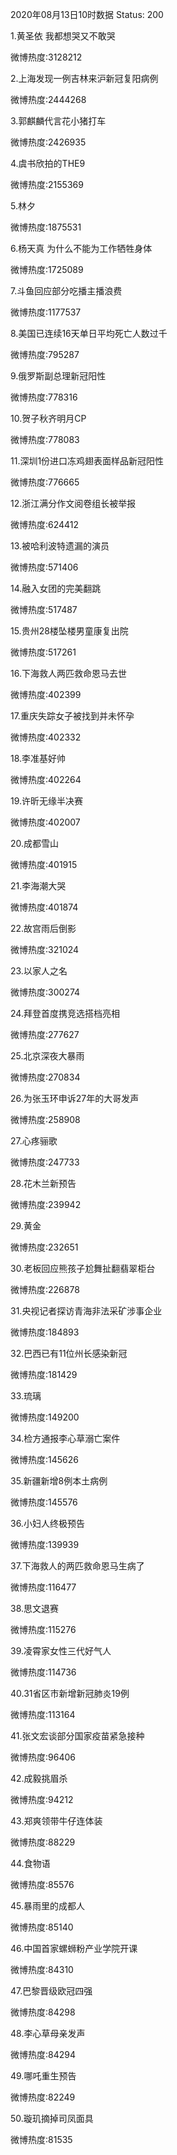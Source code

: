 2020年08月13日10时数据
Status: 200

1.黄圣依 我都想哭又不敢哭

微博热度:3128212

2.上海发现一例吉林来沪新冠复阳病例

微博热度:2444268

3.郭麒麟代言花小猪打车

微博热度:2426935

4.虞书欣拍的THE9

微博热度:2155369

5.林夕

微博热度:1875531

6.杨天真 为什么不能为工作牺牲身体

微博热度:1725089

7.斗鱼回应部分吃播主播浪费

微博热度:1177537

8.美国已连续16天单日平均死亡人数过千

微博热度:795287

9.俄罗斯副总理新冠阳性

微博热度:778316

10.贺子秋齐明月CP

微博热度:778083

11.深圳1份进口冻鸡翅表面样品新冠阳性

微博热度:776665

12.浙江满分作文阅卷组长被举报

微博热度:624412

13.被哈利波特遗漏的演员

微博热度:571406

14.融入女团的完美翻跳

微博热度:517487

15.贵州28楼坠楼男童康复出院

微博热度:517261

16.下海救人两匹救命恩马去世

微博热度:402399

17.重庆失踪女子被找到并未怀孕

微博热度:402332

18.李准基好帅

微博热度:402264

19.许昕无缘半决赛

微博热度:402007

20.成都雪山

微博热度:401915

21.李海潮大哭

微博热度:401874

22.故宫雨后倒影

微博热度:321024

23.以家人之名

微博热度:300274

24.拜登首度携竞选搭档亮相

微博热度:277627

25.北京深夜大暴雨

微博热度:270834

26.为张玉环申诉27年的大哥发声

微博热度:258908

27.心疼骊歌

微博热度:247733

28.花木兰新预告

微博热度:239942

29.黄金

微博热度:232651

30.老板回应熊孩子尬舞扯翻翡翠柜台

微博热度:226878

31.央视记者探访青海非法采矿涉事企业

微博热度:184893

32.巴西已有11位州长感染新冠

微博热度:181429

33.琉璃

微博热度:149200

34.检方通报李心草溺亡案件

微博热度:145626

35.新疆新增8例本土病例

微博热度:145576

36.小妇人终极预告

微博热度:139939

37.下海救人的两匹救命恩马生病了

微博热度:116477

38.思文退赛

微博热度:115276

39.凌霄家女性三代好气人

微博热度:114736

40.31省区市新增新冠肺炎19例

微博热度:113164

41.张文宏谈部分国家疫苗紧急接种

微博热度:96406

42.成毅挑眉杀

微博热度:94212

43.郑爽领带牛仔连体装

微博热度:88229

44.食物语

微博热度:85576

45.暴雨里的成都人

微博热度:85140

46.中国首家螺蛳粉产业学院开课

微博热度:84310

47.巴黎晋级欧冠四强

微博热度:84298

48.李心草母亲发声

微博热度:84294

49.哪吒重生预告

微博热度:82249

50.璇玑摘掉司凤面具

微博热度:81535

